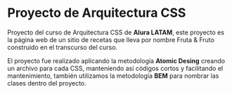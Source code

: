 
# Proyecto de Arquitectura CSS

Proyecto del curso de Arquitectura CSS de **Alura LATAM**, este proyecto es la página web de un sitio de recetas que lleva por nombre Fruta & Fruto construido en el transcurso del curso. 

El proyecto fue realizado aplicando la metodología **Atomic Desing** creando un archivo para cada CSS, manteniendo así códigos cortos y facilitando el mantenimiento, también utilizamos la metodología **BEM** para nombrar las clases dentro del proyecto. 